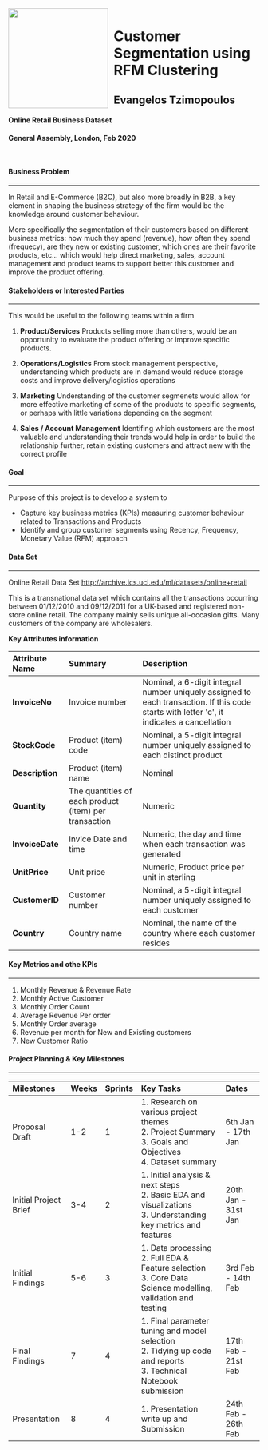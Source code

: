 <div>
    <img src="https://bit.ly/3atCapF" style="float: left; height: 200px; padding-right:0.8em">
</div>

 # Customer Segmentation using RFM Clustering
 ## Evangelos Tzimopoulos
 
 
 #### Online Retail Business Dataset
  **General Assembly, London, Feb 2020** 


<br>




#### Business Problem 
---

In Retail and E-Commerce (B2C), but also more broadly in B2B, a key element in shaping the business strategy of the firm would be the knowledge around customer behaviour. 

More specifically the segmentation of their customers based on different business metrics: how much they spend (revenue), how often they spend (frequecy), are they new or existing customer, which ones are their favorite products, etc... which would help direct marketing, sales, account management and product teams to support better this customer and improve the product offering. 

#### Stakeholders or Interested Parties
---
This would be useful to the following teams within a firm
1. **Product/Services**
Products selling more than others, would be an opportunity to evaluate the product offering or improve specific products. 

2. **Operations/Logistics**
From stock management perspective, understanding which products are in demand would reduce storage costs and improve delivery/logistics operations

3. **Marketing**
Understanding of the customer segmenets would allow for more effective marketing of some of the products to specific segments, or perhaps with little variations depending on the segment

4. **Sales / Account Management**
Identifing which customers are the most valuable and understanding their trends would help in order to build the relationship further, retain existing customers and attract new with the correct profile



#### Goal
---
Purpose of this project is to develop a system to 

* Capture key business metrics (KPIs) measuring customer behaviour related to Transactions and Products
* Identify and group customer segments using Recency, Frequency, Monetary Value (RFM) approach

#### Data Set
---

Online Retail Data Set
http://archive.ics.uci.edu/ml/datasets/online+retail

This is a transnational data set which contains all the transactions occurring between 01/12/2010 and 09/12/2011 for a UK-based and registered non-store online retail. The company mainly sells unique all-occasion gifts. Many customers of the company are wholesalers.



**Key Attributes information**

| Attribute Name | Summary | Description |
|:---|:---|:---|
| **InvoiceNo** | Invoice number| Nominal, a 6-digit integral number uniquely assigned to each transaction. If this code starts with letter 'c', it indicates a cancellation | 
| **StockCode** | Product (item) code | Nominal, a 5-digit integral number uniquely assigned to each distinct product |
| **Description** | Product (item) name| Nominal |
| **Quantity** | The quantities of each product (item) per transaction | Numeric |
| **InvoiceDate** | Invice Date and time | Numeric, the day and time when each transaction was generated |
| **UnitPrice** | Unit price | Numeric, Product price per unit in sterling |
| **CustomerID** | Customer number | Nominal, a 5-digit integral number uniquely assigned to each customer |
| **Country** | Country name | Nominal, the name of the country where each customer resides |





#### Key Metrics and othe KPIs
---

1. Monthly Revenue & Revenue Rate
2. Monthly Active Customer
3. Monthly Order Count
4. Average Revenue Per order
5. Monthly Order average
6. Revenue per month for New and Existing customers
7. New Customer Ratio


#### Project Planning & Key Milestones
---

| Milestones | Weeks | Sprints | Key Tasks | Dates |
|:---|:---|:---|:---|:---|
| Proposal Draft | 1-2 | 1 | 1. Research on various project themes<br>2. Project Summary<br>3. Goals and Objectives<br>4. Dataset summary | 6th Jan - 17th Jan |
| Initial Project Brief | 3-4 | 2 | 1. Initial analysis & next steps<br>2. Basic EDA and visualizations<br>3. Understanding key metrics and features | 20th Jan - 31st Jan |
| Initial Findings | 5-6 | 3 | 1. Data processing<br>2. Full EDA & Feature selection<br>3. Core Data Science modelling, validation and testing | 3rd Feb - 14th Feb |
| Final Findings | 7 | 4 | 1. Final parameter tuning and model selection<br>2. Tidying up code and reports<br>3. Technical Notebook submission | 17th Feb - 21st Feb |
| Presentation | 8 | 4 | 1. Presentation write up and Submission | 24th Feb - 26th Feb |
